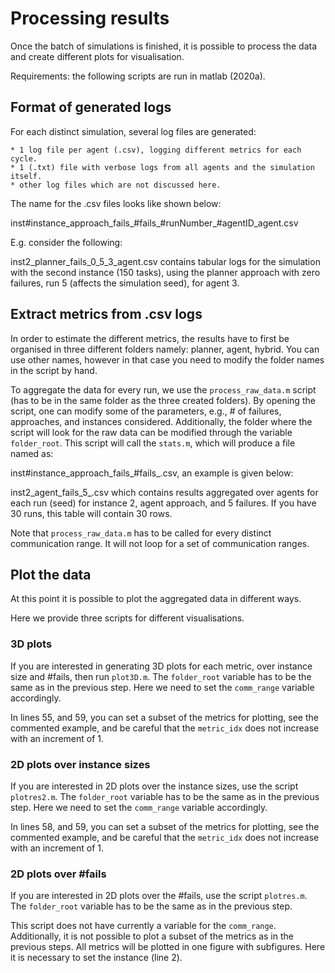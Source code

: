 # Processing results

Once the batch of simulations is finished, it is possible to process the data and create different plots for visualisation.

Requirements: the following scripts are run in matlab (2020a).

## Format of generated logs

For each distinct simulation, several log files are generated:

    * 1 log file per agent (.csv), logging different metrics for each cycle.
    * 1 (.txt) file with verbose logs from all agents and the simulation itself.
    * other log files which are not discussed here.

The name for the .csv files looks like shown below:

inst#instance_approach_fails_#fails_#runNumber_#agentID_agent.csv

E.g. consider the following:

inst2_planner_fails_0_5_3_agent.csv contains tabular logs for the simulation with the second instance (150 tasks), using the planner approach
with zero failures, run 5 (affects the simulation seed), for agent 3.

## Extract metrics from .csv logs

In order to estimate the different metrics, the results have to first be organised in three different folders namely: planner, agent, hybrid. 
You can use other names, however in that case you need to modify the folder names in the script by hand.

To aggregate the data for every run, we use the ```process_raw_data.m``` script (has to be in the same folder as the three created folders).
By opening the script, one can modify some of the parameters, e.g., # of failures, approaches, and instances considered.
Additionally, the folder where the script will look for the raw data can be modified through the variable ```folder_root```.
This script will call the ```stats.m```, which will produce a file named as:

inst#instance_approach_fails_#fails_.csv, an example is given below:

inst2_agent_fails_5_.csv which contains results aggregated over agents for each run (seed) for instance 2, agent approach, and 5 failures. If
you have 30 runs, this table will contain 30 rows.

Note that ```process_raw_data.m``` has to be called for every distinct communication range. It will not loop for a set of communication ranges.

## Plot the data

At this point it is possible to plot the aggregated data in different ways.

Here we provide three scripts for different visualisations.

### 3D plots

If you are interested in generating 3D plots for each metric, over instance size and #fails, then run ```plot3D.m```.
The ```folder_root``` variable has to be the same as in the previous step. 
Here we need to set the ```comm_range``` variable accordingly.

In lines 55, and 59, you can set a subset of the metrics for plotting, see the commented example, and be careful that the ```metric_idx```
does not increase with an increment of 1.

### 2D plots over instance sizes

If you are interested in 2D plots over the instance sizes, use the script ```plotres2.m```.
The ```folder_root``` variable has to be the same as in the previous step. 
Here we need to set the ```comm_range``` variable accordingly.

In lines 58, and 59, you can set a subset of the metrics for plotting, see the commented example, and be careful that the ```metric_idx```
does not increase with an increment of 1.

### 2D plots over #fails

If you are interested in 2D plots over the #fails, use the script ```plotres.m```.
The ```folder_root``` variable has to be the same as in the previous step. 

This script does not have currently a variable for the ```comm_range```. Additionally, it is not possible to plot a subset of the metrics as in the previous steps. All metrics will be plotted in one figure with subfigures.
Here it is necessary to set the instance (line 2).
